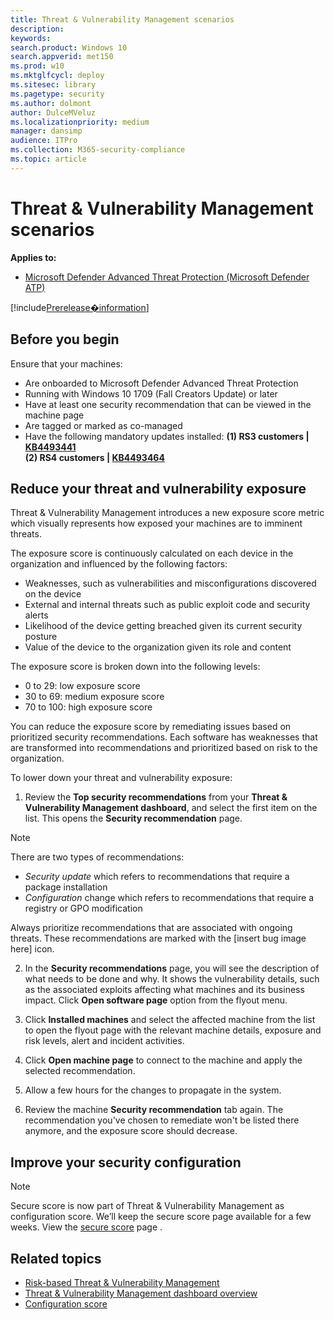 ```yaml
---
title: Threat & Vulnerability Management scenarios
description: 
keywords: 
search.product: Windows 10
search.appverid: met150
ms.prod: w10
ms.mktglfcycl: deploy
ms.sitesec: library
ms.pagetype: security
ms.author: dolmont
author: DulceMVeluz
ms.localizationpriority: medium
manager: dansimp
audience: ITPro
ms.collection: M365-security-compliance 
ms.topic: article
---
```


# Threat & Vulnerability Management scenarios
**Applies to:**
- [Microsoft Defender Advanced Threat Protection (Microsoft Defender ATP)](https://go.microsoft.com/fwlink/p/?linkid=2069559)

[!include[Prerelease�information](prerelease.md)]

## Before you begin
Ensure that your machines:
- Are onboarded to Microsoft Defender Advanced Threat Protection
- Running with Windows 10 1709 (Fall Creators Update) or later
- Have at least one security recommendation that can be viewed in the machine page
- Are tagged or marked as co-managed
- Have the following mandatory updates installed:
<b>(1) RS3 customers | [KB4493441](https://support.microsoft.com/en-us/help/4493441/windows-10-update-kb4493441)</b>  
<b>(2) RS4 customers | [KB4493464](https://support.microsoft.com/en-us/help/4493464)</b> 

## Reduce your threat and vulnerability exposure
Threat & Vulnerability Management introduces a new exposure score metric which visually represents how exposed your machines are to imminent threats.

The exposure score is continuously calculated on each device in the organization and influenced by the following factors:
- Weaknesses, such as vulnerabilities and misconfigurations discovered on the device
- External and internal threats such as public exploit code and security alerts
- Likelihood of the device getting breached given its current security posture
- Value of the device to the organization given its role and content

The exposure score is broken down into the following levels:
- 0 to 29: low exposure score
- 30 to 69: medium exposure score
- 70 to 100: high exposure score

You can reduce the exposure score by remediating issues based on prioritized security recommendations. Each software has weaknesses that are transformed into recommendations and prioritized based on risk to the organization.

To lower down your threat and vulnerability exposure:

1. Review the **Top security recommendations** from your **Threat & Vulnerability Management dashboard**, and select the first item on the list. This opens the **Security recommendation** page.
>[!NOTE]
> There are two types of recommendations: 
> - <i>Security update</i> which refers to recommendations that require a package installation
> - <i>Configuration</i> change which refers to recommendations that require a registry or GPO modification
> <p>Always prioritize recommendations that are associated with ongoing threats. These recommendations are marked with the [insert bug image here] icon.</p>

2. In the **Security recommendations** page, you will see the description of what needs to be done and why. It shows the vulnerability details, such as the associated exploits affecting what machines and its business impact. Click **Open software page** option from the flyout menu.  

3. Click **Installed machines** and select the affected machine from the list to open the flyout page with the relevant machine details, exposure and risk levels, alert and incident activities. 

4. Click **Open machine page** to connect to the machine and apply the selected recommendation.

5. Allow a few hours for the changes to propagate in the system.
    
6. Review the machine **Security recommendation** tab again. The recommendation you've chosen to remediate won't be listed there anymore, and the exposure score should decrease.

## Improve your security configuration
>[!NOTE]
> Secure score is now part of Threat & Vulnerability Management as configuration score. We’ll keep the secure score page available for a few weeks. View the [secure score](https://securitycenter.windows.com/securescore) page .


## Related topics
- [Risk-based Threat & Vulnerability Management](next-gen-threat-and-vuln-mgt.md)
- [Threat & Vulnerability Management dashboard overview](tvm-dashboard-insights.md)
- [Configuration score](configuration-score.md)

